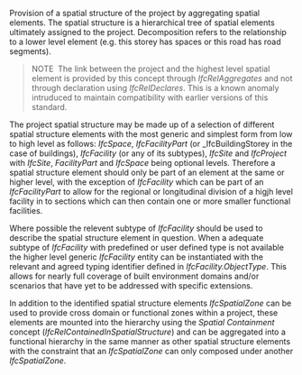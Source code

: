 Provision of a spatial structure of the project by aggregating spatial elements. The spatial structure is a hierarchical tree of spatial elements ultimately assigned to the project. Decomposition refers to the relationship to a lower level element (e.g. this storey has spaces or this road has road segments).

> NOTE&nbsp; The link between the project and the highest level spatial element is provided by this concept through _IfcRelAggregates_ and not through declaration using _IfcRelDeclares_. This is a known anomaly intruduced to maintain compatibility with earlier versions of this standard.

The project spatial structure may be made up of a selection of different spatial structure elements with the most generic and simplest form from low to high level as follows: _IfcSpace_, _IfcFacilityPart_ (or _IfcBuildingStorey in the case of buildings), _IfcFacility_ (or any of its subtypes), _IfcSite_ and  _IfcProject_ with _IfcSite_, _FacilityPart_ and _IfcSpace_ being optional levels. Therefore a spatial structure element should only be part of an element at the same or higher level, with the exception of _IfcFacility_ which can be part of an _IfcFacilityPart_ to allow for the regional or longitudinal division of a higjh level facility in to sections which can then contain one or more smaller functional facilities.

Where possible the relevent subtype of _IfcFacility_ should be used to describe the spatial structure element in question. When a adequate subtype of _IfcFacility_ with predefined or user defined type is not available the higher level generic _IfcFacility_ entity can be instantiated with the relevant and agreed typing identifier defined in _IfcFacility.ObjectType_. This allows for nearly full coverage of built environment domains and/or scenarios that have yet to be addressed with specific extensions.

In addition to the identified spatial structure elements _IfcSpatialZone_ can be used to provide cross domain or functional zones within a project, these elements are mounted into the hierarchy using the _Spatial Containment_ concept (_IfcRelContainedInSpatialStructure_) and can be aggregated into a functional hierarchy in the same manner as other spatial structure elements with the constraint that an _IfcSpatialZone_ can only composed under another _IfcSpatialZone_.
